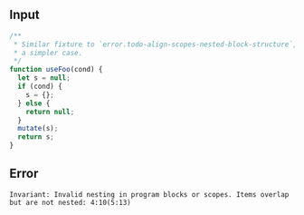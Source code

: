 
## Input

```javascript
/**
 * Similar fixture to `error.todo-align-scopes-nested-block-structure`, but
 * a simpler case.
 */
function useFoo(cond) {
  let s = null;
  if (cond) {
    s = {};
  } else {
    return null;
  }
  mutate(s);
  return s;
}

```


## Error

```
Invariant: Invalid nesting in program blocks or scopes. Items overlap but are not nested: 4:10(5:13)
```
          
      